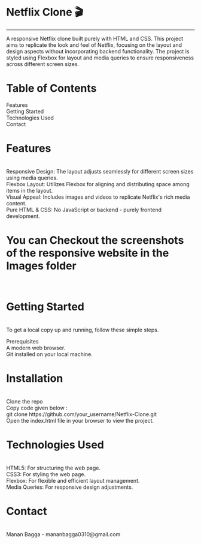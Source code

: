 # Netflix Clone 🎬 
<hr>
A responsive Netflix clone built purely with HTML and CSS. This project aims to replicate the look and feel of Netflix, focusing on the layout and design aspects without incorporating backend functionality. The project is styled using Flexbox for layout and media queries to ensure responsiveness across different screen sizes.
<br>

# Table of Contents<br>
Features<br>
Getting Started<br>
Technologies Used<br>
Contact<br>

# Features 
<br>
Responsive Design: The layout adjusts seamlessly for different screen sizes using media queries.<br>
Flexbox Layout: Utilizes Flexbox for aligning and distributing space among items in the layout.<br>
Visual Appeal: Includes images and videos to replicate Netflix's rich media content.<br>
Pure HTML & CSS: No JavaScript or backend - purely frontend development.<br>

# You can Checkout the screenshots of the responsive website in the Images folder 
<br>

# Getting Started
<br>
To get a local copy up and running, follow these simple steps.<br>

Prerequisites<br>
A modern web browser.<br>
Git installed on your local machine.<br>

# Installation
<br>
Clone the repo<br>
Copy code given below : <br>
git clone https://github.com/your_username/Netflix-Clone.git
<br>
Open the index.html file in your browser to view the project.<br>

# Technologies Used
<br>
HTML5: For structuring the web page.<br>
CSS3: For styling the web page.<br>
      Flexbox: For flexible and efficient layout management.<br>
      Media Queries: For responsive design adjustments.<br>

# Contact
<br>
Manan Bagga - mananbagga0310@gmail.com
<br>
